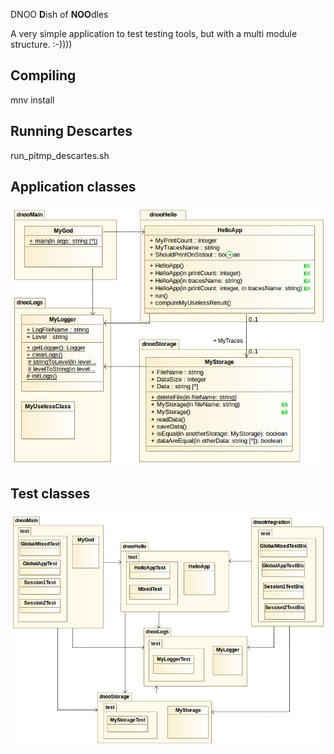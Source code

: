 DNOO
**D**ish of **NOO**dles

A very simple application to test testing tools, but with a multi module structure. :-))))

Compiling
-------------
mnv install

Running Descartes
------------------
run_pitmp_descartes.sh

Application classes
-------------------
![Application classes](docs/dnoo_classes.png)

Test classes
------------
![Test classes](docs/dnootest_classes.png)
